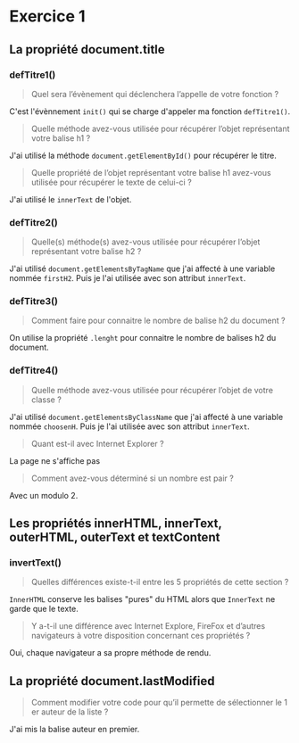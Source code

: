 # Exercice 1

## La propriété document.title

### defTitre1()

> Quel sera l’évènement qui déclenchera l’appelle de votre fonction ?

C'est l'évènnement ``init()`` qui se charge d'appeler ma fonction ``defTitre1()``.

> Quelle méthode avez-vous utilisée pour récupérer l’objet représentant votre balise h1 ?

J'ai utilisé la méthode ``document.getElementById()`` pour récupérer le titre.

> Quelle propriété de l’objet représentant votre balise h1 avez-vous utilisée pour récupérer le texte de celui-ci ?

J'ai utilisé le ``innerText`` de l'objet.

### defTitre2()

> Quelle(s) méthode(s) avez-vous utilisée pour récupérer l’objet représentant votre balise h2 ?

J'ai utilisé ``document.getElementsByTagName`` que j'ai affecté à une variable nommée ``firstH2``. Puis je l'ai utilisée avec son attribut ``innerText``.

### defTitre3()

> Comment faire pour connaitre le nombre de balise h2 du document ?

On utilise la propriété ``.lenght`` pour connaitre le nombre de balises h2 du document.

### defTitre4()

> Quelle méthode avez-vous utilisée pour récupérer l’objet de votre classe ?

J'ai utilisé ``document.getElementsByClassName`` que j'ai affecté à une variable nommée ``choosenH``. Puis je l'ai utilisée avec son attribut ``innerText``.

> Quant est-il avec Internet Explorer ?

La page ne s'affiche pas

> Comment avez-vous déterminé si un nombre est pair ?

Avec un modulo 2.

## Les propriétés innerHTML, innerText, outerHTML, outerText et textContent

### invertText()

> Quelles différences existe-t-il entre les 5 propriétés de cette section ?

``InnerHTML`` conserve les balises "pures" du HTML alors que ``InnerText`` ne garde que le texte.

> Y a-t-il une différence avec Internet Explore, FireFox et d’autres navigateurs à votre disposition concernant ces
propriétés ?

Oui, chaque navigateur a sa propre méthode de rendu.

## La propriété document.lastModified

> Comment modifier votre code pour qu’il permette de sélectionner le 1 er auteur de la liste ?

J'ai mis la balise auteur en premier.




